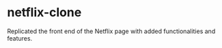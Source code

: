 ﻿# netflix-clone

Replicated the front end of the Netflix page with added functionalities and features.
